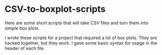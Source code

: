 # CSV-to-boxplot-scripts
Here are some short scripts that will take CSV files and turn them into simple box plots.

I wrote these scripts for a project that required a lot of box plots. They are hacked together, but they work. I gave some basic syntax for usage in the header of each file. 
